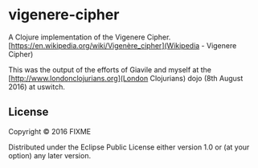 # vigenere-cipher

A Clojure implementation of the Vigenere Cipher.
[https://en.wikipedia.org/wiki/Vigenère_cipher](Wikipedia - Vigenere Cipher)

This was the output of the efforts of Giavile and myself at the
[http://www.londonclojurians.org](London Clojurians) dojo (8th August 2016) at
uswitch.

## License

Copyright © 2016 FIXME

Distributed under the Eclipse Public License either version 1.0 or (at
your option) any later version.
